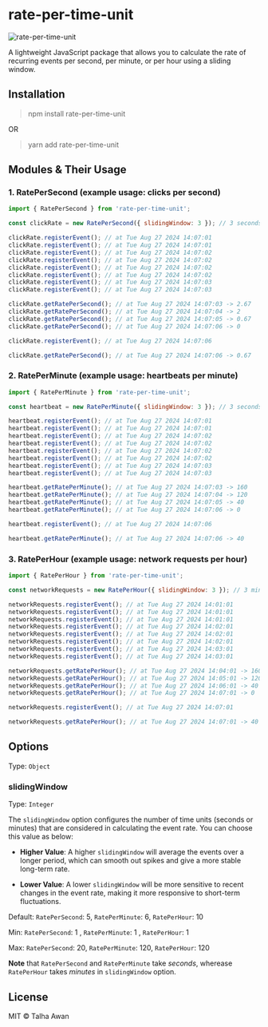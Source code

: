 # rate-per-time-unit

![rate-per-time-unit](https://github.com/TalhaAwan/rate-per-time-unit/actions/workflows/ci.yml/badge.svg)

A lightweight JavaScript package that allows you to calculate the rate of recurring events per second, per minute, or per hour using a sliding window.

## Installation

> npm install rate-per-time-unit

OR

> yarn add rate-per-time-unit

## Modules & Their Usage

### 1. RatePerSecond (example usage: clicks per second)

```JavaScript
import { RatePerSecond } from 'rate-per-time-unit';

const clickRate = new RatePerSecond({ slidingWindow: 3 }); // 3 seconds

clickRate.registerEvent(); // at Tue Aug 27 2024 14:07:01
clickRate.registerEvent(); // at Tue Aug 27 2024 14:07:01
clickRate.registerEvent(); // at Tue Aug 27 2024 14:07:02
clickRate.registerEvent(); // at Tue Aug 27 2024 14:07:02
clickRate.registerEvent(); // at Tue Aug 27 2024 14:07:02
clickRate.registerEvent(); // at Tue Aug 27 2024 14:07:02
clickRate.registerEvent(); // at Tue Aug 27 2024 14:07:03
clickRate.registerEvent(); // at Tue Aug 27 2024 14:07:03

clickRate.getRatePerSecond(); // at Tue Aug 27 2024 14:07:03 -> 2.67
clickRate.getRatePerSecond(); // at Tue Aug 27 2024 14:07:04 -> 2
clickRate.getRatePerSecond(); // at Tue Aug 27 2024 14:07:05 -> 0.67
clickRate.getRatePerSecond(); // at Tue Aug 27 2024 14:07:06 -> 0

clickRate.registerEvent(); // at Tue Aug 27 2024 14:07:06

clickRate.getRatePerSecond(); // at Tue Aug 27 2024 14:07:06 -> 0.67

```

### 2. RatePerMinute (example usage: heartbeats per minute)

```JavaScript
import { RatePerMinute } from 'rate-per-time-unit';

const heartbeat = new RatePerMinute({ slidingWindow: 3 }); // 3 seconds

heartbeat.registerEvent(); // at Tue Aug 27 2024 14:07:01
heartbeat.registerEvent(); // at Tue Aug 27 2024 14:07:01
heartbeat.registerEvent(); // at Tue Aug 27 2024 14:07:02
heartbeat.registerEvent(); // at Tue Aug 27 2024 14:07:02
heartbeat.registerEvent(); // at Tue Aug 27 2024 14:07:02
heartbeat.registerEvent(); // at Tue Aug 27 2024 14:07:02
heartbeat.registerEvent(); // at Tue Aug 27 2024 14:07:03
heartbeat.registerEvent(); // at Tue Aug 27 2024 14:07:03

heartbeat.getRatePerMinute(); // at Tue Aug 27 2024 14:07:03 -> 160
heartbeat.getRatePerMinute(); // at Tue Aug 27 2024 14:07:04 -> 120
heartbeat.getRatePerMinute(); // at Tue Aug 27 2024 14:07:05 -> 40
heartbeat.getRatePerMinute(); // at Tue Aug 27 2024 14:07:06 -> 0

heartbeat.registerEvent(); // at Tue Aug 27 2024 14:07:06

heartbeat.getRatePerMinute(); // at Tue Aug 27 2024 14:07:06 -> 40

```

### 3. RatePerHour (example usage: network requests per hour)

```JavaScript
import { RatePerHour } from 'rate-per-time-unit';

const networkRequests = new RatePerHour({ slidingWindow: 3 }); // 3 minutes

networkRequests.registerEvent(); // at Tue Aug 27 2024 14:01:01
networkRequests.registerEvent(); // at Tue Aug 27 2024 14:01:01
networkRequests.registerEvent(); // at Tue Aug 27 2024 14:01:01
networkRequests.registerEvent(); // at Tue Aug 27 2024 14:02:01
networkRequests.registerEvent(); // at Tue Aug 27 2024 14:02:01
networkRequests.registerEvent(); // at Tue Aug 27 2024 14:02:01
networkRequests.registerEvent(); // at Tue Aug 27 2024 14:03:01
networkRequests.registerEvent(); // at Tue Aug 27 2024 14:03:01

networkRequests.getRatePerHour(); // at Tue Aug 27 2024 14:04:01 -> 160
networkRequests.getRatePerHour(); // at Tue Aug 27 2024 14:05:01 -> 120
networkRequests.getRatePerHour(); // at Tue Aug 27 2024 14:06:01 -> 40
networkRequests.getRatePerHour(); // at Tue Aug 27 2024 14:07:01 -> 0

networkRequests.registerEvent(); // at Tue Aug 27 2024 14:07:01

networkRequests.getRatePerHour(); // at Tue Aug 27 2024 14:07:01 -> 40

```

## Options

Type: `Object`

### slidingWindow

Type: `Integer`

The `slidingWindow` option configures the number of time units (seconds or minutes) that are considered in calculating the event rate. You can choose this value as below:

- **Higher Value**: A higher `slidingWindow` will average the events over a longer period, which can smooth out spikes and give a more stable long-term rate.

- **Lower Value**: A lower `slidingWindow` will be more sensitive to recent changes in the event rate, making it more responsive to short-term fluctuations.

Default: `RatePerSecond`: 5, `RatePerMinute`: 6, `RatePerHour`: 10

Min: `RatePerSecond`: 1 , `RatePerMinute`: 1 , `RatePerHour`: 1

Max: `RatePerSecond`: 20, `RatePerMinute`: 120, `RatePerHour`: 120

**Note** that `RatePerSecond` and `RatePerMinute` take _seconds_, wherease `RatePerHour` takes _minutes_ in `slidingWindow` option.

## License

MIT © Talha Awan
